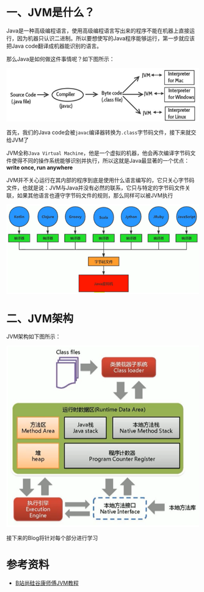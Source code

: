 # 一、JVM是什么？

Java是一种高级编程语言，使用高级编程语言写出来的程序不能在机器上直接运行，因为机器只认识二进制。所以要想使写的Java程序能够运行，第一步就应该把Java code翻译成机器能识别的语言。

那么Java是如何做这件事情呢？如下图所示：

![image-20220702154144928](img/image-20220702154144928.png)

首先，我们的Java code会被`javac`编译器转换为`.class`字节码文件，接下来就交给JVM了

JVM全称`Java Virtual Machine`，他是一个虚拟的机器，他会再次编译字节码文件使得不同的操作系统能够识别并执行，所以这就是Java最显著的一个优点：**write once, run anywhere**

JVM并不关心运行在其内部的程序到底是使用什么语言编写的，它只关心字节码文件，也就是说：JVM与Java并没有必然的联系，它只与特定的字节码文件关联，如果其他语言也遵守字节码文件的规则，那么同样可以被JVM执行

![image-20220702154911145](img/image-20220702154911145.png)

# 二、JVM架构

JVM架构如下图所示：

![image-20220702155018535](img/image-20220702155018535.png)

接下来的Blog将针对每个部分进行学习

# 参考资料

- [B站尚硅谷康师傅JVM教程](https://www.bilibili.com/video/BV1PJ411n7xZ)